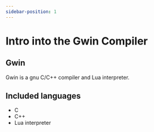 ```yaml
---
sidebar-position: 1
---
```


# Intro into the Gwin Compiler

## Gwin

Gwin is a gnu C/C++ compiler and Lua interpreter.

## Included languages

- C
- C++ 
- Lua interpreter

